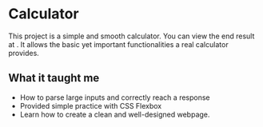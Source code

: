 # Calculator
This project is a simple and smooth calculator. You can view the end result at . It allows the basic yet important functionalities a real calculator provides.

## What it taught me
- How to parse large inputs and correctly reach a response
- Provided simple practice with CSS Flexbox
- Learn how to create a clean and well-designed webpage.